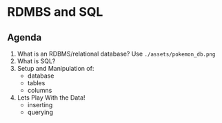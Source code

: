 # RDMBS and SQL 

## Agenda 

1. What is an RDBMS/relational database? Use `./assets/pokemon_db.png`
2. What is SQL?
3. Setup and Manipulation of:
    - database 
    - tables 
    - columns 
4. Lets Play With the Data!
    - inserting
    - querying


